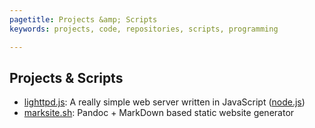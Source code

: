 ```yaml
---
pagetitle: Projects &amp; Scripts
keywords: projects, code, repositories, scripts, programming

---
```


## Projects &amp; Scripts

- [lighttpd.js](lighttpd.js.md): A really simple web server written in JavaScript ([node.js](http://nodejs.org/))
- [marksite.sh](marksite.sh.md): Pandoc + MarkDown based static website generator

